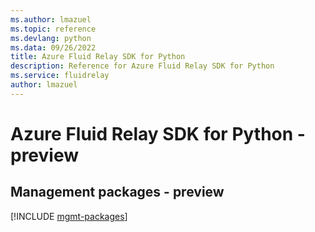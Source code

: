 ```yaml
---
ms.author: lmazuel
ms.topic: reference
ms.devlang: python
ms.data: 09/26/2022
title: Azure Fluid Relay SDK for Python
description: Reference for Azure Fluid Relay SDK for Python
ms.service: fluidrelay
author: lmazuel
---
```

# Azure Fluid Relay SDK for Python - preview

## Management packages - preview
[!INCLUDE [mgmt-packages](fluid-relay-mgmt-index.md)]